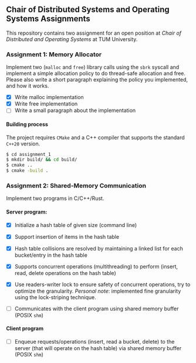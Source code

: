 ## Chair of Distributed Systems and Operating Systems Assignments

This repository contains two assignment for an open position at *Chair of Distributed and Operating Systems* at TUM University.

### Assignment 1: Memory Allocator

Implement two (`malloc` and `free`) library calls using the `sbrk` syscall and implement a simple allocation policy to do thread-safe allocation and free. 
Please also write a short paragraph explaining the policy you implemented, and how it works.

- [x] Write malloc implementation
- [x] Write free implementation
- [ ] Write a small paragraph about the implementation

#### Building process

The project requires `CMake` and a C++ compiler that supports the standard `C++20` version.

```bash
$ cd assignment_1
$ mkdir build/ && cd build/
$ cmake ..
$ cmake -build .
```

### Assignment 2: Shared-Memory Communication

Implement two programs in C/C++/Rust.

#### Server program:

- [x] Initialize a hash table of given size (command line)

- [x] Support insertion of items in the hash table

- [x] Hash table collisions are resolved by maintaining a linked list for each bucket/entry in the hash table

- [x] Supports concurrent operations (multithreading) to perform (insert, read, delete operations on the hash table)

- [x] Use readers-writer lock to ensure safety of concurrent operations, try to optimize the granularity. *Personal note*: implemented fine granularity using the lock-striping technique.

- [ ] Communicates with the client program using shared memory buffer (POSIX `shm`)

#### Client program

- [ ] Enqueue requests/operations (insert, read a bucket, delete) to the server (that will operate on the hash table) via shared memory buffer (POSIX `shm`)